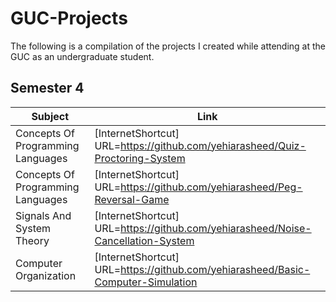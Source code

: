 # GUC-Projects
The following is a compilation of the projects I created while attending at the GUC as an undergraduate student.

## Semester 4
| Subject | Link |
| --- | --- |
| Concepts Of Programming Languages | [InternetShortcut] URL=https://github.com/yehiarasheed/Quiz-Proctoring-System |
| Concepts Of Programming Languages | [InternetShortcut] URL=https://github.com/yehiarasheed/Peg-Reversal-Game |
| Signals And System Theory | [InternetShortcut] URL=https://github.com/yehiarasheed/Noise-Cancellation-System |
| Computer Organization | [InternetShortcut] URL=https://github.com/yehiarasheed/Basic-Computer-Simulation |




